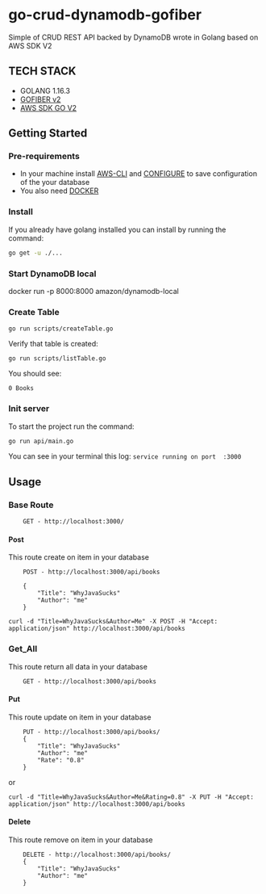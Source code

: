 # go-crud-dynamodb-gofiber
Simple of CRUD REST API backed by DynamoDB wrote in Golang based on AWS SDK V2

## TECH STACK
* GOLANG 1.16.3
* [GOFIBER v2](https://github.com/gofiber/fiber)
* [AWS SDK GO V2](https://github.com/aws/aws-sdk-go-v2)

## Getting Started
### Pre-requirements
* In your machine install [AWS-CLI](https://docs.aws.amazon.com/cli/latest/userguide/install-cliv2.html) and [CONFIGURE](https://docs.aws.amazon.com/cli/latest/userguide/cli-chap-configure.html) to save configuration of the your database
* You also need [DOCKER](https://docs.docker.com/get-docker/)

### Install
If you already have golang installed you can install by running the command:
```sh
go get -u ./...
```

### Start DynamoDB local
docker run -p 8000:8000 amazon/dynamodb-local

### Create Table
```shell
go run scripts/createTable.go
```
Verify that table is created:
```shell
go run scripts/listTable.go
```
You should see:
```shell
0 Books
```

### Init server
To start the project run the command:
```sh
go run api/main.go
```
You can see in your terminal this log:
`service running on port  :3000`

## Usage

### Base Route
```text
    GET - http://localhost:3000/
```

#### Post
This route create on item in your database
```text
    POST - http://localhost:3000/api/books

    {
        "Title": "WhyJavaSucks"
        "Author": "me"
    }
```
```shell
curl -d "Title=WhyJavaSucks&Author=Me" -X POST -H "Accept: application/json" http://localhost:3000/api/books
```

### Get_All
This route return all data in your database
```text
    GET - http://localhost:3000/api/books
```

#### Put
This route update on item in your database
```text
    PUT - http://localhost:3000/api/books/
    {   
        "Title": "WhyJavaSucks"
        "Author": "me"
        "Rate": "0.8"
    }
```
or
```shell
curl -d "Title=WhyJavaSucks&Author=Me&Rating=0.8" -X PUT -H "Accept: application/json" http://localhost:3000/api/books
```

#### Delete
This route remove on item in your database
```text
    DELETE - http://localhost:3000/api/books/
    {   
        "Title": "WhyJavaSucks"
        "Author": "me"
    }
```